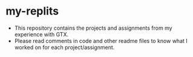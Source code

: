 # my-replits
- This repository contains the projects and assignments from my experience with GTX.
- Please read comments in code and other readme files to know what I worked on for each project/assignment.
